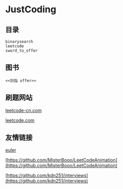 # JustCoding

## 目录

```
binarysearch
leetcode
sword_to_offer
```

## 图书

```
<<剑指 offer>>
```

## 刷题网站

[leetcode-cn.com](https://leetcode-cn.com/)

[leetcode.com](https://leetcode.com/)

## 友情链接

[euler](https://projecteuler.net/)

[https://github.com/MisterBooo/LeetCodeAnimation](https://github.com/MisterBooo/LeetCodeAnimation)

[https://github.com/kdn251/interviews](https://github.com/kdn251/interviews)
